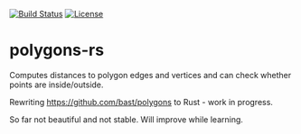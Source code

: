[![Build Status](https://travis-ci.org/bast/polygons-rs.svg?branch=master)](https://travis-ci.org/bast/polygons-rs/builds)
[![License](https://img.shields.io/badge/license-%20GPL-blue.svg)](LICENSE)


# polygons-rs

Computes distances to polygon edges and vertices and can check whether points are inside/outside.

Rewriting https://github.com/bast/polygons to Rust - work in progress.

So far not beautiful and not stable. Will improve while learning.
